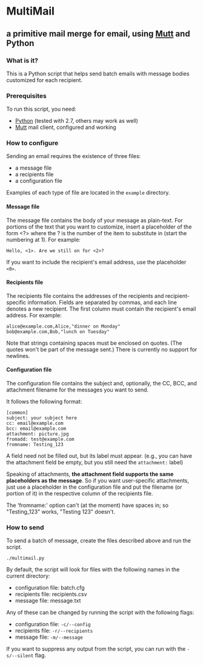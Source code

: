 MultiMail
===========================================================
a primitive mail merge for email, using [Mutt][] and Python
-----------------------------------------------------------

### What is it? ###
This is a Python script that helps send batch emails with message bodies
customized for each recipient.


### Prerequisites ###
To run this script, you need:

- [Python](http://python.org/) (tested with 2.7, others may work as well)
- [Mutt][] mail client, configured and working


### How to configure ###
Sending an email requires the existence of three files:

- a message file
- a recipients file
- a configuration file

Examples of each type of file are located in the `example` directory.

#### Message file ####
The message file contains the body of your message as plain-text. For portions
of the text that you want to customize, insert a placeholder of the form <?>
where the ? is the number of the item to substitute in (start the numbering at 1).
For example:

    Hello, <1>. Are we still on for <2>?

If you want to include the recipient's email address, use the placeholder `<0>`.

#### Recipients file ####
The recipients file contains the addresses of the recipients and recipient-
specific information. Fields are separated by commas, and each line denotes
a new recipient. The first column must contain the recipient's email address.
For example:

    alice@example.com,Alice,"dinner on Monday"
    bob@example.com,Bob,"lunch on Tuesday"

Note that strings containing spaces must be enclosed on quotes. (The quotes 
won't be part of the message sent.) There is currently no support for newlines.

#### Configuration file ####
The configuration file contains the subject and, optionally, the CC, BCC, and
attachment filename for the messages you want to send.

It follows the following format:

    [common]
    subject: your subject here
    cc: email@example.com
    bcc: email@example.com
    attachment: picture.jpg
    fromadd: test@example.com
    fromname: Testing_123

A field need not be filled out, but its label must appear.
(e.g., you can have the attachment field be empty,
but you still need the `attachment:` label)

Speaking of attachments,
__the attachment field supports the same placeholders as the message__.
So if you want user-specific attachments, just use a placeholder in the
configuration file and put the filename (or portion of it) in the respective
column of the recipients file.

The 'fromname:' option can't (at the moment) have spaces in; so "Testing_123" works, "Testing 123" doesn't.


### How to send ###
To send a batch of message, create the files described above and run the script.

    ./multimail.py

By default, the script will look for files with the following names
in the current directory:

- configuration file: batch.cfg
- recipients file: recipients.csv
- message file: message.txt

Any of these can be changed by running the script with the following flags: 

- configuration file: `-c/--config`
- recipients file: `-r/--recipients`
- message file: `-m/--message`

If you want to suppress any output from the script, you can run with the
`-s/--silent` flag.


[Mutt]: http://www.mutt.org/
